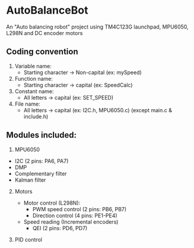 # AutoBalanceBot
An "Auto balancing robot" project using TM4C123G launchpad, MPU6050, L298N and DC encoder motors

## Coding convention
1. Variable name:
   - Starting character -> Non-capital (ex: mySpeed)
2. Function name:
   - Starting character -> capital (ex: SpeedCalc)
3. Constant name:
   - All letters -> capital (ex: SET_SPEED)
4. File name:
   - All letters -> capital (ex: I2C.h, MPU6050.c) (except main.c & include.h)


## Modules included:
1. MPU6050
  - I2C (2 pins: PA6, PA7)
  - DMP
  - Complementary filter
  - Kalman filter

2. Motors
   - Motor control (L298N):
     - PWM speed control (2 pins: PB6, PB7)
     - Direction control (4 pins: PE1-PE4)
   - Speed reading (Incremental encoders)
     - QEI (2 pins: PD6, PD7)

3. PID control


